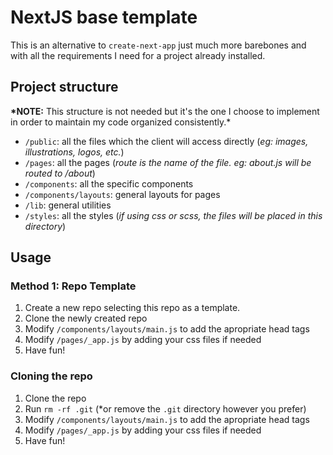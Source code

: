 # NextJS base template

This is an alternative to <code>create-next-app</code> just much more barebones and with all the requirements I need for a project already installed.

## Project structure

**\*NOTE:** This structure is not needed but it's the one I choose to implement in order to maintain my code organized consistently.\*

- <code>/public</code>: all the files which the client will access directly (_eg: images, illustrations, logos, etc._)
- <code>/pages</code>: all the pages (_route is the name of the file. eg: about.js will be routed to /about_)
- <code>/components</code>: all the specific components
- <code>/components/layouts</code>: general layouts for pages
- <code>/lib</code>: general utilities
- <code>/styles</code>: all the styles (_if using css or scss, the files will be placed in this directory_)

## Usage

### Method 1: Repo Template

1. Create a new repo selecting this repo as a template.
2. Clone the newly created repo
3. Modify <code>/components/layouts/main.js</code> to add the apropriate head tags
4. Modify <code>/pages/\_app.js</code> by adding your css files if needed
5. Have fun!

### Cloning the repo

1. Clone the repo
2. Run <code>rm -rf .git</code> (\*or remove the <code>.git</code> directory however you prefer)
3. Modify <code>/components/layouts/main.js</code> to add the apropriate head tags
4. Modify <code>/pages/\_app.js</code> by adding your css files if needed
5. Have fun!
